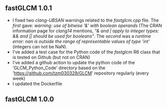 
## fastGLCM 1.0.1

* I fixed two *clang-UBSAN* warnings related to the *fastglcm.cpp* file. The *first* gave: *warning: use of bitwise '&' with boolean operands* (The CRAN information page for *clang14* mentions, *"& and | apply to integer types: && and || should be used for booleans"*. The *second* was a *runtime error: nan is outside the range of representable values of type 'int'* (integers can not be NaN).
* I've added a test case for the Python code of the *fastglcm* R6 class that is tested on Github (but not on CRAN)
* I've added a github action to update the python code of the 'GLCM_Python_Code' directory based on the 'https://github.com/tzm030329/GLCM' repository regularly (every week)
* I updated the Dockerfile


## fastGLCM 1.0.0

